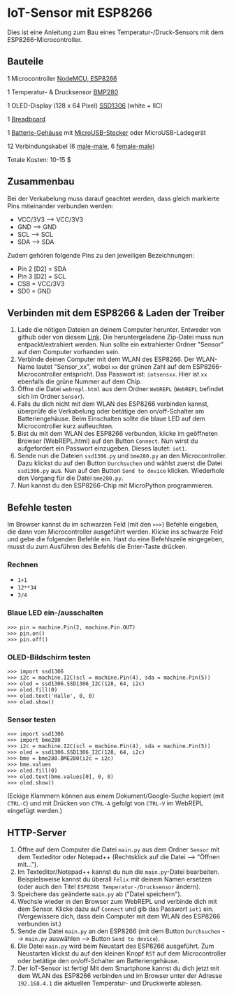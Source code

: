 # IoT-Sensor mit ESP8266
Dies ist eine Anleitung zum Bau eines Temperatur-/Druck-Sensors mit dem ESP8266-Microcontroller.
## Bauteile
1 Microcontroller [NodeMCU, ESP8266](https://www.ebay.com/itm/NodeMcu-Lua-WIFI-Internet-Things-development-board-based-ESP8266-CP2102-module-/201542946669?hash=item2eece54f6d:g:EOIAAOSw4q9XT5mo)

1 Temperatur- & Drucksensor [BMP280](https://www.ebay.com/itm/1x-GY-BMP280-3-3-BMP280-3-3V-High-Precision-Atmospheric-Pressure-Sensor-BMP180/281983204149?_trkparms=aid%3D111001%26algo%3DREC.SEED%26ao%3D1%26asc%3D41375%26meid%3Df0f0ae46083c44c6a18684659016f1bb%26pid%3D100033%26rk%3D2%26rkt%3D2%26sd%3D201542946669&_trksid=p2045573.c100033.m2042)

1 OLED-Display (128 x 64 Pixel) [SSD1306](https://www.ebay.com/itm/0-96-I2C-IIC-SPI-Serial-128X64-OLED-LCD-Display-SSD1306-for-51-STM32-Arduino-/201688735605?var=&hash=item2ef595df75:m:m1O7zNonCe3M8LIIgLYvBPw) (white + IIC)

1 [Breadboard](https://www.ebay.com/itm/Mini-Prototype-Solderless-self-adhensive-Breadboard-400-Contacts-Best-/222062903350?epid=1045888288&hash=item33b3fb0036:g:4A0AAOSwnONZB-Kj)

1 [Batterie-Gehäuse](https://www.ebay.com/itm/3-Pcs-Wired-ON-OFF-Switch-3-x-AA-4-5V-Batteries-Battery-Holder-Case-LW-/182387276678?epid=1149395326&hash=item2a7720fb86:g:yS0AAOSw-0xYT1iu) mit [MicroUSB-Stecker](https://www.ebay.com/itm/10PCS-5-Pin-Micro-USB-Type-B-Male-Plug-Connector-Plastic-Cover-/182523146896?epid=2113648798&hash=item2a7f3a3290:g:w1YAAOSw03lY6h57) oder MicroUSB-Ladegerät

12 Verbindungskabel (6 [male-male](https://www.ebay.com/itm/40pcs-10cm-Male-to-Male-DuPont-Wire-Jumper-Color-Cable-Arduino-Breadboard-DIY/142518863204?_trkparms=aid%3D555019%26algo%3DPL.BANDIT%26ao%3D1%26asc%3D41375%26meid%3Db9822c424ed7453d9e5c9388b65f351a%26pid%3D100506%26rk%3D1%26rkt%3D1%26&_trksid=p2045573.c100506.m3226), 6 [female-male](https://www.ebay.com/itm/40PCS-Dupont-10CM-Male-To-Female-Jumper-Wire-Ribbon-Color-Cable-for-Arduino-NEW-/142513849970?epid=523678718&hash=item212e7cc672:g:qE8AAOSwX0NZwzdI))

Totale Kosten: 10-15 $
## Zusammenbau
Bei der Verkabelung muss darauf geachtet werden, dass gleich markierte Pins miteinander verbunden werden:

- VCC/3V3 --> VCC/3V3
- GND --> GND
- SCL --> SCL
- SDA --> SDA

Zudem gehören folgende Pins zu den jeweiligen Bezeichnungen:

- Pin 2 [D2] = SDA
- Pin 3 [D2] = SCL
- CSB = VCC/3V3
- SD0 = GND

## Verbinden mit dem ESP8266 & Laden der Treiber
1. Lade die nötigen Dateien an deinem Computer herunter. Entweder von github oder von diesem [Link](https://tinyurl.com/iotTecDay). Die heruntergeladene Zip-Datei muss nun entpackt/extrahiert werden. Nun sollte ein extrahierter Ordner "Sensor" auf dem Computer vorhanden sein.
2. Verbinde deinen Computer mit dem WLAN des ESP8266. Der WLAN-Name lautet "Sensor_xx", wobei `xx` der grünen Zahl auf dem ESP8266-Microcontroller entspricht. Das Passwort ist: `iotsensxx`. Hier ist `xx` ebenfalls die grüne Nummer auf dem Chip.
3. Öffne die Datei `webrepl.html` aus dem Ordner `WebREPL` (`WebREPL` befindet sich im Ordner `Sensor`). 
4. Falls du dich nicht mit dem WLAN des ESP8266 verbinden kannst, überprüfe die Verkabelung oder betätige den on/off-Schalter am Batteriengehäuse. Beim Einschalten sollte die blaue LED auf dem Microcontroller kurz aufleuchten.
5. Bist du mit dem WLAN des ESP8266 verbunden, klicke im geöffneten Browser (WebREPL.html) auf den Button `Connect`. Nun wirst du aufgefordert ein Passwort einzugeben. Dieses lautet: `iot1`.
6. Sende nun die Dateien `ssd1306.py` und `bme280.py` an den Microcontroller. Dazu klickst du auf den Button `Durchsuchen` und wählst zuerst die Datei `ssd1306.py` aus. Nun auf den Button `Send to device` klicken. Wiederhole den Vorgang für die Datei `bme280.py`.
7. Nun kannst du den ESP8266-Chip mit MicroPython programmieren.
## Befehle testen
Im Browser kannst du im schwarzen Feld (mit den `>>>`) Befehle eingeben, die dann vom Microcontroller ausgeführt werden.
Klicke ins schwarze Feld und gebe die folgenden Befehle ein. Hast du eine Befehlszeile eingegeben, musst du zum Ausführen des Befehls die Enter-Taste drücken.
### Rechnen
- `1+1`
- `12**34`
- `3/4`
### Blaue LED ein-/ausschalten
```>>> import machine
>>> pin = machine.Pin(2, machine.Pin.OUT)
>>> pin.on()
>>> pin.off()
```
### OLED-Bildschirm testen
```>>> import machine
>>> import ssd1306
>>> i2c = machine.I2C(scl = machine.Pin(4), sda = machine.Pin(5))
>>> oled = ssd1306.SSD1306_I2C(128, 64, i2c)
>>> oled.fill(0)
>>> oled.text('Hallo', 0, 0)
>>> oled.show()
```
### Sensor testen
```>>> import machine
>>> import ssd1306
>>> import bme280
>>> i2c = machine.I2C(scl = machine.Pin(4), sda = machine.Pin(5))
>>> oled = ssd1306.SSD1306_I2C(128, 64, i2c)
>>> bme = bme280.BME280(i2c = i2c)
>>> bme.values
>>> oled.fill(0)
>>> oled.text(bme.values[0], 0, 0)
>>> oled.show()
```
(Eckige Klammern können aus einem Dokument/Google-Suche kopiert (mit `CTRL-C`) und mit Drücken von `CTRL-A` gefolgt von `CTRL-V` im WebREPL eingefügt werden.)
## HTTP-Server 
1. Öffne auf dem Computer die Datei `main.py` aus dem Ordner `Sensor` mit dem Texteditor oder Notepad++ (Rechtsklick auf die Datei --> "Öffnen mit...").
2. Im Texteditor/Notepad++ kannst du nun die `main.py`-Datei bearbeiten. Beispielsweise kannst du überall `Felix` mit deinem Namen ersetzen (oder auch den Titel `ESP8266 Temperatur-/Drucksensor` ändern).
3. Speichere das geänderte `main.py` ab ("Datei speichern"). 
4. Wechsle wieder in den Browser zum WebREPL und verbinde dich mit dem Sensor. Klicke dazu auf `Connect` und gib das Passwort `iot1` ein. (Vergewissere dich, dass dein Computer mit dem WLAN des ESP8266 verbunden ist.) 
5. Sende die Datei `main.py` an den ESP8266 (mit dem Button `Durchsuchen` --> `main.py` auswählen --> Button `Send to device`).
6. Die Datei `main.py` wird beim Neustart des ESP8266 ausgeführt. Zum Neustarten klickst du auf den kleinen Knopf `RST` auf dem Microcontroller oder betätige den on/off-Schalter am Batteriengehäuse.
7. Der IoT-Sensor ist fertig! Mit dem Smartphone kannst du dich jetzt mit dem WLAN des ESP8266 verbinden und im Browser unter der Adresse `192.168.4.1` die aktuellen Temperatur- und Druckwerte ablesen.

